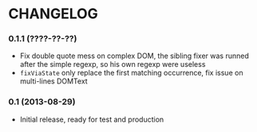 CHANGELOG
=========

### 0.1.1 (????-??-??) ###

* Fix double quote mess on complex DOM, the sibling fixer was runned after the simple regexp,
so his own regexp were useless
* `fixViaState` only replace the first matching occurrence, fix issue on multi-lines DOMText

### 0.1 (2013-08-29) ###

* Initial release, ready for test and production
